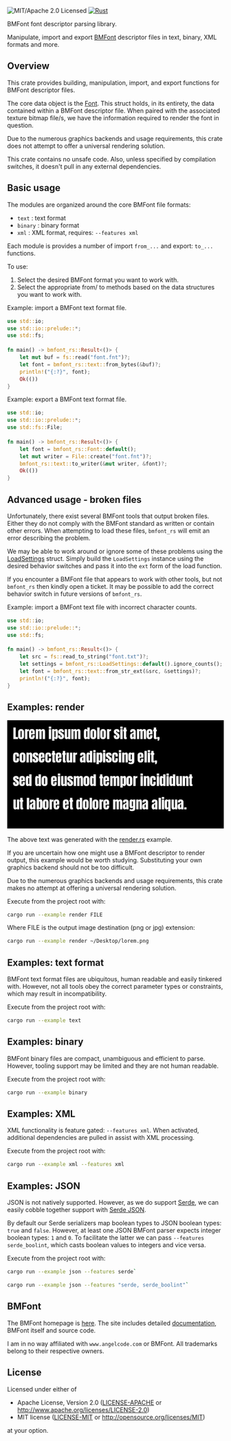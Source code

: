 ![MIT/Apache 2.0 Licensed](https://img.shields.io/badge/license-MIT%2FApache--2.0-blue)
[![Rust](https://github.com/shampoofactory/bmfont_rs/actions/workflows/rust.yml/badge.svg)](https://github.com/shampoofactory/bmfont_rs/actions)

BMFont font descriptor parsing library.

Manipulate, import and export [BMFont](http://www.angelcode.com/products/bmfont/) descriptor
files in text, binary, XML formats and more.

## Overview

This crate provides building, manipulation, import, and export functions for BMFont descriptor files.

The core data object is the [Font](https://docs.rs/bmfont_rs/latest/bmfont_rs/struct.Font.html).
This struct holds, in its entirety, the data contained within a BMFont descriptor file.
When paired with the associated texture bitmap file/s, we have the information required to render the font in question.

Due to the numerous graphics backends and usage requirements, this crate does not attempt to offer a universal rendering solution.

This crate contains no unsafe code.
Also, unless specified by compilation switches, it doesn't pull in any external dependencies.

## Basic usage

The modules are organized around the core BMFont file formats:
- `text` : text format
- `binary` : binary format
- `xml` : XML format, requires: `--features xml`

Each module is provides a number of import `from_...` and export: `to_...` functions.

To use:
1. Select the desired BMFont format you want to work with.
2. Select the appropriate from/ to methods based on the data structures you want to work with.

Example: import a BMFont text format file.

```rust
use std::io;
use std::io::prelude::*;
use std::fs;

fn main() -> bmfont_rs::Result<()> {
    let mut buf = fs::read("font.fnt")?;
    let font = bmfont_rs::text::from_bytes(&buf)?;
    println!("{:?}", font);
    Ok(())
}
```

Example: export a BMFont text format file.
 ```rust
 use std::io;
 use std::io::prelude::*;
 use std::fs::File;

 fn main() -> bmfont_rs::Result<()> {
     let font = bmfont_rs::Font::default();
     let mut writer = File::create("font.fnt")?;
     bmfont_rs::text::to_writer(&mut writer, &font)?;
     Ok(())
 }
 ```

## Advanced usage - broken files

Unfortunately, there exist several BMFont tools that output broken files.
Either they do not comply with the BMFont standard as written or contain other errors.
When attempting to load these files, `bmfont_rs` will emit an error describing the problem.

We may be able to work around or ignore some of these problems using the [LoadSettings](crate::LoadSettings) struct.
Simply build the `LoadSettings` instance using the desired behavior switches and pass it into the `ext` form of the load function.

If you encounter a BMFont file that appears to work with other tools, but not `bmfont_rs` then kindly open a ticket.
It may be possible to add the correct behavior switch in future versions of `bmfont_rs`.

Example: import a BMFont text file with incorrect character counts.
```rust
use std::io;
use std::io::prelude::*;
use std::fs;

fn main() -> bmfont_rs::Result<()> {
    let src = fs::read_to_string("font.txt")?;
    let settings = bmfont_rs::LoadSettings::default().ignore_counts();
    let font = bmfont_rs::text::from_str_ext(&src, &settings)?;
    println!("{:?}", font);
}
```


## Examples: render

![Alt text](data/examples/render_out.png)

The above text was generated with the [render.rs](examples/render.rs) example.

If you are uncertain how one might use a BMFont descriptor to render output, this example would be worth studying.
Substituting your own graphics backend should not be too difficult.


Due to the numerous graphics backends and usage requirements, this crate makes no attempt at offering a universal rendering solution.

Execute from the project root with:
```bash
cargo run --example render FILE
```

Where FILE is the output image destination (png or jpg) extension:

```bash
cargo run --example render ~/Desktop/lorem.png
```

## Examples: text format

BMFont text format files are ubiquitous, human readable and easily tinkered with.
However, not all tools obey the correct parameter types or constraints, which may result in incompatibility.

Execute from the project root with:
```bash
cargo run --example text
```

## Examples: binary

BMFont binary files are compact, unambiguous and efficient to parse.
However, tooling support may be limited and they are not human readable.

Execute from the project root with:
```bash
cargo run --example binary
```

## Examples: XML

XML functionality is feature gated: `--features xml`.
When activated, additional dependencies are pulled in assist with XML processing.

Execute from the project root with:
```bash
cargo run --example xml --features xml
```

## Examples: JSON

JSON is not natively supported.
However, as we do support [Serde](https://github.com/serde-rs/serde), we can easily cobble together support with [Serde JSON](https://github.com/serde-rs/serde).

By default our Serde serializers map boolean types to JSON boolean types: `true` and `false`.
However, at least one JSON BMFont parser expects integer boolean types: `1` and `0`.
To facilitate the latter we can pass `--features serde_boolint`, which casts boolean values to integers and vice versa.

Execute from the project root with:
```bash
cargo run --example json --features serde`
```

```bash
cargo run --example json --features "serde, serde_boolint"`
```

## BMFont

The BMFont homepage is [here](http://www.angelcode.com/products/bmfont/). The site includes
detailed [documentation](http://www.angelcode.com/products/bmfont/documentation.html), BMFont itself
and source code.

I am in no way affiliated with `www.angelcode.com` or BMFont.
All trademarks belong to their respective owners.

## License

Licensed under either of

 * Apache License, Version 2.0
   ([LICENSE-APACHE](LICENSE-APACHE) or http://www.apache.org/licenses/LICENSE-2.0)
 * MIT license
   ([LICENSE-MIT](LICENSE-MIT) or http://opensource.org/licenses/MIT)

at your option.
